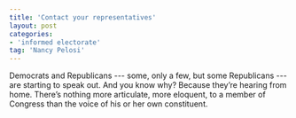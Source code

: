 ```yaml
---
title: 'Contact your representatives'
layout: post
categories:
- 'informed electorate'
tag: 'Nancy Pelosi'
---
```


Democrats and Republicans --- some, only a few, but some Republicans --- are starting to speak out. And you know why? Because they’re hearing from home. There’s nothing more articulate, more eloquent, to a member of Congress than the voice of his or her own constituent.